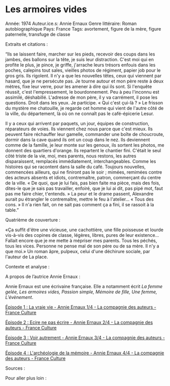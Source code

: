 # Les armoires vides

Année: 1974
Auteur.ice.s: Annie Ernaux
Genre littéraire: Roman autobiographique
Pays: France
Tags: avortement, figure de la mère, figure paternelle, transfuge de classe

Extraits et citations : 

“Ils se laissent faire, marcher sur les pieds, recevoir des coups dans les jambes, des ballons sur la tête, je suis leur distraction. C'est moi qui en profite le plus, je pince, je griffe, j'arrache leurs trésors enfouis dans les poches, calepins tout sales, vieilles photos de régiment, papier job pour le gros gris. Ils rigolent. Il n'y a que les nouvelles têtes, ceux qui viennent par hasard, que je ne persécute pas. Je tourne autour et mon père reste à deux mètres, fixe leur verre, pour les amener à dire qui ils sont. Si l'enquête réussit, c'est l'empressement, le bourdonnement. Peu à peu l'inconnu est assimilé, déshabillé. L'adresse de mon père, il y va carrément, il pose les questions. Droit dans les yeux. Je participe. « Qui c'est çui-là ? » Le frisson du mystère me chatouille, je regarde cet homme qui vient de l'autre côté de la ville, du département, là où on ne connaît pas le café-épicerie Lesur.

Il y a ceux qui arrivent par paquets, un jour, équipes de construction, réparateurs de voies. Ils viennent chez nous parce que c'est mieux. Ils peuvent faire réchauffer leur gamelle, commander une boîte de choucroute, dormir dans la cave quand ils ont un coup dans le nez. Ils deviennent comme de la famille, je leur monte sur les genoux, ils sortent les photos, me donnent des quartiers d'orange. Ils repartent le chantier fini. C'était le seul côté triste de la vie, moi, mes parents, nous restons, les autres disparaissent, remplacés immédiatement, interchangeables. Comme les histoires qui se racontent dans la salle du café. Toujours nouvelles, commencées ailleurs, qui ne finiront pas le soir ; mimées, remimées contre des acteurs absents et idiots, contremaître, patron, commerçant du centre de la ville. « De quoi, que je lui fais, pas bien faite ma pièce, mais des fois, dites-le que je sais pas travailler, enfoiré, que je lui ai dit, pas pipé mot, faut pas me faire chier, t'entends. » La peur et le drame passent, Alexandre aurait pu étrangler le contremaître, mettre le feu à l'atelier... « Tous des cons. » Il n'a rien fait, on ne sait pas comment ça a fini, il se rassoit à la table.”

Quatrième de couverture : 

«Ça suffit d'être une vicieuse, une cachottière, une fille poisseuse et lourde vis-à-vis des copines de classe, légères, libres, pures de leur existence... Fallait encore que je me mette à mépriser mes parents. Tous les péchés, tous les vices. Personne ne pense mal de son père ou de sa mère. Il n'y a que moi.» Un roman âpre, pulpeux, celui d'une déchirure sociale, par l'auteur de La place.

Contexte et analyse : 

A propos de l’autrice Annie Ernaux : 

Annie Ernaux est une écrivaine française. Elle a notamment écrit *La femme gelée, Les armoires vides, Passion simple, Mémoire de fille, Une femme, L’évènement*. 

[Épisode 1 : La vraie vie - Annie Ernaux 1/4 - La compagnie des auteurs - France Culture](https://www.franceculture.fr/emissions/la-compagnie-des-auteurs/annie-ernaux-14-la-vraie-vie) 

[Épisode 2 :  Ecire ne pas écrire - Annie Ernaux 2/4 - La compagnie des auteurs - France Culture](https://www.franceculture.fr/emissions/la-compagnie-des-auteurs/annie-ernaux-24-ecrire-de-ne-pas-ecrire) 

[Épisode 3 : Voir autrement - Annie Ernaux 3/4 - La compagnie des auteurs - France Culture](https://www.franceculture.fr/emissions/la-compagnie-des-auteurs/annie-ernaux-34-voir-autrement-0) 

[Épisode 4 : L'archéologie de la mémoire - Annie Ernaux 4/4 - La compagnie des auteurs - France Culture](https://www.franceculture.fr/emissions/la-compagnie-des-auteurs/annie-ernaux-44-larcheologie-de-la-memoire-0) 

Sources : 

Pour aller plus loin :
